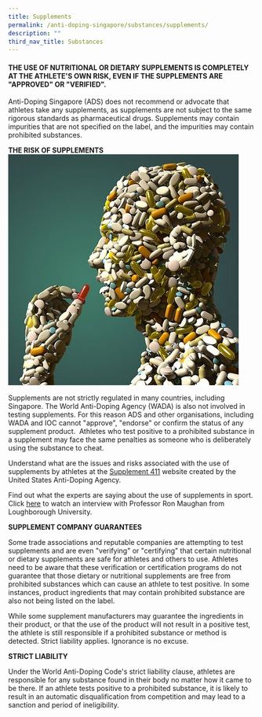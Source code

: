 ```yaml
---
title: Supplements
permalink: /anti-doping-singapore/substances/supplements/
description: ""
third_nav_title: Substances
---
```

#### **THE USE OF NUTRITIONAL OR DIETARY SUPPLEMENTS IS COMPLETELY AT THE ATHLETE'S OWN RISK, EVEN IF THE SUPPLEMENTS ARE "APPROVED" OR "VERIFIED".**

Anti-Doping Singapore (ADS) does not recommend or advocate that athletes take any supplements, as supplements are not subject to the same rigorous standards as pharmaceutical drugs. Supplements may contain impurities that are not specified on the label, and the impurities may contain prohibited substances.


**THE RISK OF SUPPLEMENTS**
![Risky Supplements](/images/What%20We%20Do/Anti%20Doping%20Singapore/Substances/Supplements/risky_supplements.jpeg)

Supplements are not strictly regulated in many countries, including Singapore. The World Anti-Doping Agency (WADA) is also not involved in testing supplements. For this reason ADS and other organisations, including WADA and IOC cannot "approve", "endorse" or confirm the status of any supplement product.  Athletes who test positive to a prohibited substance in a supplement may face the same penalties as someone who is deliberately using the substance to cheat.  
  
Understand what are the issues and risks associated with the use of supplements by athletes at the [Supplement 411](https://www.usada.org/substances/supplement-411/) website created by the United States Anti-Doping Agency.

Find out what the experts are saying about the use of supplements in sport. Click [here](https://www.youtube.com/watch?v=_qrfK5MrvVQ&feature=youtu.be) to watch an interview with Professor Ron Maughan from Loughborough University.

**SUPPLEMENT COMPANY GUARANTEES**  
  
Some trade associations and reputable companies are attempting to test supplements and are even "verifying" or "certifying" that certain nutritional or dietary supplements are safe for athletes and others to use. Athletes need to be aware that these verification or certification programs do not guarantee that those dietary or nutritional supplements are free from prohibited substances which can cause an athlete to test positive. In some instances, product ingredients that may contain prohibited substance are also not being listed on the label.  
  
While some supplement manufacturers may guarantee the ingredients in their product, or that the use of the product will not result in a positive test, the athlete is still responsible if a prohibited substance or method is detected. Strict liability applies. Ignorance is no excuse.  
  
  
**STRICT LIABILITY**  

Under the World Anti-Doping Code's strict liability clause, athletes are responsible for any substance found in their body no matter how it came to be there. If an athlete tests positive to a prohibited substance, it is likely to result in an automatic disqualification from competition and may lead to a sanction and period of ineligibility.